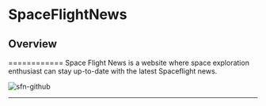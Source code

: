 SpaceFlightNews
============
## Overview 
============
Space Flight News is a website where space exploration enthusiast can stay up-to-date with the latest Spaceflight news.

  ![sfn-github](https://user-images.githubusercontent.com/24234259/152699404-52cd2502-dc82-473e-b7f3-c8b69469f701.gif)

---

